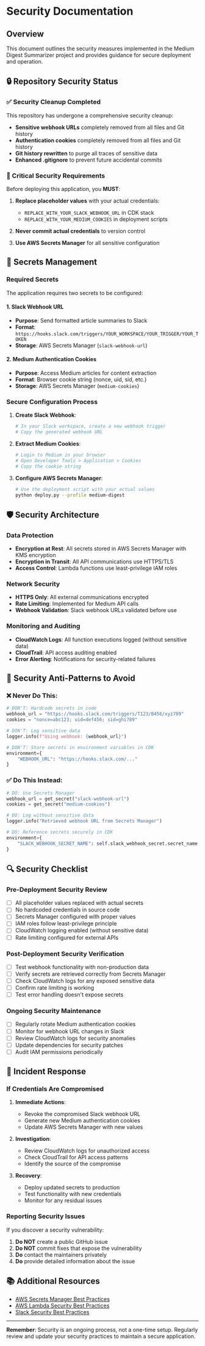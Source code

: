 # Security Documentation

## Overview

This document outlines the security measures implemented in the Medium Digest Summarizer project and provides guidance for secure deployment and operation.

## 🔒 Repository Security Status

### ✅ Security Cleanup Completed

This repository has undergone a comprehensive security cleanup:

- **Sensitive webhook URLs** completely removed from all files and Git history
- **Authentication cookies** completely removed from all files and Git history  
- **Git history rewritten** to purge all traces of sensitive data
- **Enhanced .gitignore** to prevent future accidental commits

### 🚨 Critical Security Requirements

Before deploying this application, you **MUST**:

1. **Replace placeholder values** with your actual credentials:
   - `REPLACE_WITH_YOUR_SLACK_WEBHOOK_URL` in CDK stack
   - `REPLACE_WITH_YOUR_MEDIUM_COOKIES` in deployment scripts

2. **Never commit actual credentials** to version control
3. **Use AWS Secrets Manager** for all sensitive configuration

## 🔐 Secrets Management

### Required Secrets

The application requires two secrets to be configured:

#### 1. Slack Webhook URL
- **Purpose**: Send formatted article summaries to Slack
- **Format**: `https://hooks.slack.com/triggers/YOUR_WORKSPACE/YOUR_TRIGGER/YOUR_TOKEN`
- **Storage**: AWS Secrets Manager (`slack-webhook-url`)

#### 2. Medium Authentication Cookies
- **Purpose**: Access Medium articles for content extraction
- **Format**: Browser cookie string (nonce, uid, sid, etc.)
- **Storage**: AWS Secrets Manager (`medium-cookies`)

### Secure Configuration Process

1. **Create Slack Webhook**:
   ```bash
   # In your Slack workspace, create a new webhook trigger
   # Copy the generated webhook URL
   ```

2. **Extract Medium Cookies**:
   ```bash
   # Login to Medium in your browser
   # Open Developer Tools > Application > Cookies
   # Copy the cookie string
   ```

3. **Configure AWS Secrets Manager**:
   ```bash
   # Use the deployment script with your actual values
   python deploy.py --profile medium-digest
   ```

## 🛡️ Security Architecture

### Data Protection

- **Encryption at Rest**: All secrets stored in AWS Secrets Manager with KMS encryption
- **Encryption in Transit**: All API communications use HTTPS/TLS
- **Access Control**: Lambda functions use least-privilege IAM roles

### Network Security

- **HTTPS Only**: All external communications encrypted
- **Rate Limiting**: Implemented for Medium API calls
- **Webhook Validation**: Slack webhook URLs validated before use

### Monitoring and Auditing

- **CloudWatch Logs**: All function executions logged (without sensitive data)
- **CloudTrail**: API access auditing enabled
- **Error Alerting**: Notifications for security-related failures

## 🚫 Security Anti-Patterns to Avoid

### ❌ Never Do This:

```python
# DON'T: Hardcode secrets in code
webhook_url = "https://hooks.slack.com/triggers/T123/B456/xyz789"
cookies = "nonce=abc123; uid=def456; sid=ghi789"

# DON'T: Log sensitive data
logger.info(f"Using webhook: {webhook_url}")

# DON'T: Store secrets in environment variables in CDK
environment={
    "WEBHOOK_URL": "https://hooks.slack.com/..."
}
```

### ✅ Do This Instead:

```python
# DO: Use Secrets Manager
webhook_url = get_secret("slack-webhook-url")
cookies = get_secret("medium-cookies")

# DO: Log without sensitive data
logger.info("Retrieved webhook URL from Secrets Manager")

# DO: Reference secrets securely in CDK
environment={
    "SLACK_WEBHOOK_SECRET_NAME": self.slack_webhook_secret.secret_name
}
```

## 🔍 Security Checklist

### Pre-Deployment Security Review

- [ ] All placeholder values replaced with actual secrets
- [ ] No hardcoded credentials in source code
- [ ] Secrets Manager configured with proper values
- [ ] IAM roles follow least-privilege principle
- [ ] CloudWatch logging enabled (without sensitive data)
- [ ] Rate limiting configured for external APIs

### Post-Deployment Security Verification

- [ ] Test webhook functionality with non-production data
- [ ] Verify secrets are retrieved correctly from Secrets Manager
- [ ] Check CloudWatch logs for any exposed sensitive data
- [ ] Confirm rate limiting is working
- [ ] Test error handling doesn't expose secrets

### Ongoing Security Maintenance

- [ ] Regularly rotate Medium authentication cookies
- [ ] Monitor for webhook URL changes in Slack
- [ ] Review CloudWatch logs for security anomalies
- [ ] Update dependencies for security patches
- [ ] Audit IAM permissions periodically

## 🚨 Incident Response

### If Credentials Are Compromised

1. **Immediate Actions**:
   - Revoke the compromised Slack webhook URL
   - Generate new Medium authentication cookies
   - Update AWS Secrets Manager with new values

2. **Investigation**:
   - Review CloudWatch logs for unauthorized access
   - Check CloudTrail for API access patterns
   - Identify the source of the compromise

3. **Recovery**:
   - Deploy updated secrets to production
   - Test functionality with new credentials
   - Monitor for any residual issues

### Reporting Security Issues

If you discover a security vulnerability:

1. **Do NOT** create a public GitHub issue
2. **Do NOT** commit fixes that expose the vulnerability
3. **Do** contact the maintainers privately
4. **Do** provide detailed information about the issue

## 📚 Additional Resources

- [AWS Secrets Manager Best Practices](https://docs.aws.amazon.com/secretsmanager/latest/userguide/best-practices.html)
- [AWS Lambda Security Best Practices](https://docs.aws.amazon.com/lambda/latest/dg/lambda-security.html)
- [Slack Security Best Practices](https://slack.com/help/articles/115005265703-Best-practices-for-app-security)

---

**Remember**: Security is an ongoing process, not a one-time setup. Regularly review and update your security practices to maintain a secure application.